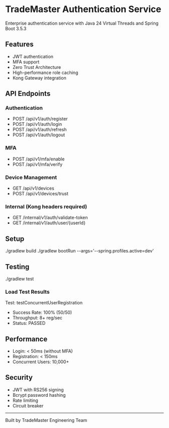 # TradeMaster Authentication Service

Enterprise authentication service with Java 24 Virtual Threads and Spring Boot 3.5.3

## Features
- JWT authentication
- MFA support
- Zero Trust Architecture
- High-performance role caching
- Kong Gateway integration

## API Endpoints
### Authentication
- POST /api/v1/auth/register
- POST /api/v1/auth/login
- POST /api/v1/auth/refresh
- POST /api/v1/auth/logout

### MFA
- POST /api/v1/mfa/enable
- POST /api/v1/mfa/verify

### Device Management
- GET /api/v1/devices
- POST /api/v1/devices/trust

### Internal (Kong headers required)
- GET /internal/v1/auth/validate-token
- GET /internal/v1/auth/user/{userId}

## Setup
./gradlew build
./gradlew bootRun --args='--spring.profiles.active=dev'

## Testing
./gradlew test

### Load Test Results
Test: testConcurrentUserRegistration
- Success Rate: 100% (50/50)
- Throughput: 8+ reg/sec
- Status: PASSED

## Performance
- Login: < 50ms (without MFA)
- Registration: < 150ms
- Concurrent Users: 10,000+

## Security
- JWT with RS256 signing
- Bcrypt password hashing
- Rate limiting
- Circuit breaker

---
Built by TradeMaster Engineering Team
